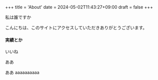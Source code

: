 +++
title = 'About'
date = 2024-05-02T11:43:27+09:00
draft = false
+++

私は誰ですか

こんにちは、このサイトにアクセスしていただきありがとうございます。

#### 実績とか

いいね

ああ

ああ
aaaaaaaaaa
